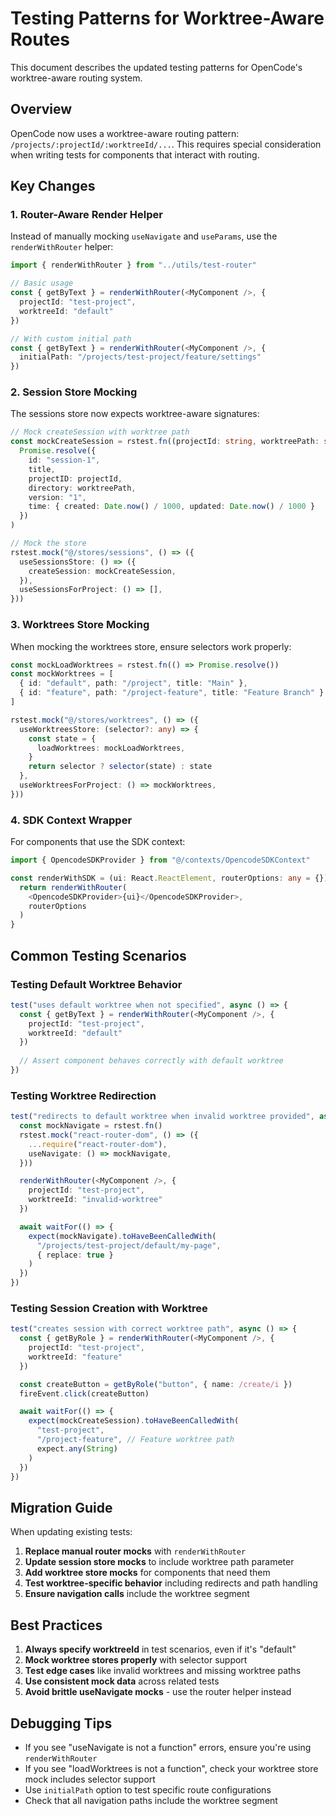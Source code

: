 # Testing Patterns for Worktree-Aware Routes

This document describes the updated testing patterns for OpenCode's worktree-aware routing system.

## Overview

OpenCode now uses a worktree-aware routing pattern: `/projects/:projectId/:worktreeId/...`. This requires special consideration when writing tests for components that interact with routing.

## Key Changes

### 1. Router-Aware Render Helper

Instead of manually mocking `useNavigate` and `useParams`, use the `renderWithRouter` helper:

```typescript
import { renderWithRouter } from "../utils/test-router"

// Basic usage
const { getByText } = renderWithRouter(<MyComponent />, {
  projectId: "test-project",
  worktreeId: "default"
})

// With custom initial path
const { getByText } = renderWithRouter(<MyComponent />, {
  initialPath: "/projects/test-project/feature/settings"
})
```

### 2. Session Store Mocking

The sessions store now expects worktree-aware signatures:

```typescript
// Mock createSession with worktree path
const mockCreateSession = rstest.fn((projectId: string, worktreePath: string, title: string) => 
  Promise.resolve({ 
    id: "session-1", 
    title, 
    projectID: projectId, 
    directory: worktreePath,
    version: "1",
    time: { created: Date.now() / 1000, updated: Date.now() / 1000 }
  })
)

// Mock the store
rstest.mock("@/stores/sessions", () => ({
  useSessionsStore: () => ({
    createSession: mockCreateSession,
  }),
  useSessionsForProject: () => [],
}))
```

### 3. Worktrees Store Mocking

When mocking the worktrees store, ensure selectors work properly:

```typescript
const mockLoadWorktrees = rstest.fn(() => Promise.resolve())
const mockWorktrees = [
  { id: "default", path: "/project", title: "Main" },
  { id: "feature", path: "/project-feature", title: "Feature Branch" }
]

rstest.mock("@/stores/worktrees", () => ({
  useWorktreesStore: (selector?: any) => {
    const state = {
      loadWorktrees: mockLoadWorktrees,
    }
    return selector ? selector(state) : state
  },
  useWorktreesForProject: () => mockWorktrees,
}))
```

### 4. SDK Context Wrapper

For components that use the SDK context:

```typescript
import { OpencodeSDKProvider } from "@/contexts/OpencodeSDKContext"

const renderWithSDK = (ui: React.ReactElement, routerOptions: any = {}) => {
  return renderWithRouter(
    <OpencodeSDKProvider>{ui}</OpencodeSDKProvider>,
    routerOptions
  )
}
```

## Common Testing Scenarios

### Testing Default Worktree Behavior

```typescript
test("uses default worktree when not specified", async () => {
  const { getByText } = renderWithRouter(<MyComponent />, {
    projectId: "test-project",
    worktreeId: "default"
  })
  
  // Assert component behaves correctly with default worktree
})
```

### Testing Worktree Redirection

```typescript
test("redirects to default worktree when invalid worktree provided", async () => {
  const mockNavigate = rstest.fn()
  rstest.mock("react-router-dom", () => ({
    ...require("react-router-dom"),
    useNavigate: () => mockNavigate,
  }))

  renderWithRouter(<MyComponent />, {
    projectId: "test-project",
    worktreeId: "invalid-worktree"
  })

  await waitFor(() => {
    expect(mockNavigate).toHaveBeenCalledWith(
      "/projects/test-project/default/my-page",
      { replace: true }
    )
  })
})
```

### Testing Session Creation with Worktree

```typescript
test("creates session with correct worktree path", async () => {
  const { getByRole } = renderWithRouter(<MyComponent />, {
    projectId: "test-project",
    worktreeId: "feature"
  })

  const createButton = getByRole("button", { name: /create/i })
  fireEvent.click(createButton)

  await waitFor(() => {
    expect(mockCreateSession).toHaveBeenCalledWith(
      "test-project",
      "/project-feature", // Feature worktree path
      expect.any(String)
    )
  })
})
```

## Migration Guide

When updating existing tests:

1. **Replace manual router mocks** with `renderWithRouter`
2. **Update session store mocks** to include worktree path parameter
3. **Add worktree store mocks** for components that need them
4. **Test worktree-specific behavior** including redirects and path handling
5. **Ensure navigation calls** include the worktree segment

## Best Practices

1. **Always specify worktreeId** in test scenarios, even if it's "default"
2. **Mock worktree stores properly** with selector support
3. **Test edge cases** like invalid worktrees and missing worktree paths
4. **Use consistent mock data** across related tests
5. **Avoid brittle useNavigate mocks** - use the router helper instead

## Debugging Tips

- If you see "useNavigate is not a function" errors, ensure you're using `renderWithRouter`
- If you see "loadWorktrees is not a function", check your worktree store mock includes selector support
- Use `initialPath` option to test specific route configurations
- Check that all navigation paths include the worktree segment